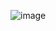 ![image](https://github.com/gustavohpereira/bertoti/assets/108089562/48272669-02a0-4109-aa9b-512441377e57)
